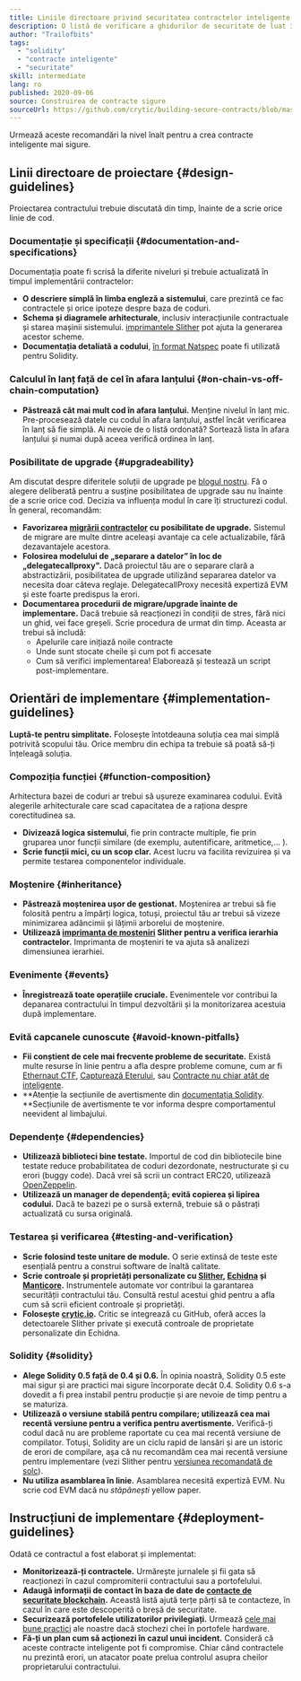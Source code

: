 ```yaml
---
title: Liniile directoare privind securitatea contractelor inteligente
description: O listă de verificare a ghidurilor de securitate de luat în considerare la construirea aplicației dapp
author: "Trailofbits"
tags:
  - "solidity"
  - "contracte inteligente"
  - "securitate"
skill: intermediate
lang: ro
published: 2020-09-06
source: Construirea de contracte sigure
sourceUrl: https://github.com/crytic/building-secure-contracts/blob/master/development-guidelines/guidelines.md
---
```


Urmează aceste recomandări la nivel înalt pentru a crea contracte inteligente mai sigure.

## Linii directoare de proiectare {#design-guidelines}

Proiectarea contractului trebuie discutată din timp, înainte de a scrie orice linie de cod.

### Documentație și specificații {#documentation-and-specifications}

Documentația poate fi scrisă la diferite niveluri și trebuie actualizată în timpul implementării contractelor:

- **O descriere simplă în limba engleză a sistemului**, care prezintă ce fac contractele și orice ipoteze despre baza de coduri.
- **Schema și diagramele arhitecturale**, inclusiv interacțiunile contractuale și starea mașinii sistemului. [imprimantele Slither](https://github.com/crytic/slither/wiki/Printer-documentation) pot ajuta la generarea acestor scheme.
- **Documentația detaliată a codului**, [în format Natspec](https://solidity.readthedocs.io/en/develop/natspec-format.html) poate fi utilizată pentru Solidity.

### Calculul în lanț față de cel în afara lanțului {#on-chain-vs-off-chain-computation}

- **Păstrează cât mai mult cod în afara lanțului.** Menține nivelul în lanț mic. Pre-procesează datele cu codul în afara lanțului, astfel încât verificarea în lanț să fie simplă. Ai nevoie de o listă ordonată? Sortează lista în afara lanțului și numai după aceea verifică ordinea în lanț.

### Posibilitate de upgrade {#upgradeability}

Am discutat despre diferitele soluții de upgrade pe [blogul nostru](https://blog.trailofbits.com/2018/09/05/contract-upgrade-anti-patterns/). Fă o alegere deliberată pentru a susține posibilitatea de upgrade sau nu înainte de a scrie orice cod. Decizia va influența modul în care îți structurezi codul. În general, recomandăm:

- **Favorizarea [migrării contractelor](https://blog.trailofbits.com/2018/10/29/how-contract-migration-works/) cu posibilitate de upgrade.** Sistemul de migrare are multe dintre aceleași avantaje ca cele actualizabile, fără dezavantajele acestora.
- **Folosirea modelului de „separare a datelor” în loc de „delegatecallproxy".** Dacă proiectul tău are o separare clară a abstractizării, posibilitatea de upgrade utilizând separarea datelor va necesita doar câteva reglaje. DelegatecallProxy necesită expertiză EVM și este foarte predispus la erori.
- **Documentarea procedurii de migrare/upgrade înainte de implementare.** Dacă trebuie să reacționezi în condiții de stres, fără nici un ghid, vei face greșeli. Scrie procedura de urmat din timp. Aceasta ar trebui să includă:
  - Apelurile care inițiază noile contracte
  - Unde sunt stocate cheile și cum pot fi accesate
  - Cum să verifici implementarea! Elaborează și testează un script post-implementare.

## Orientări de implementare {#implementation-guidelines}

**Luptă-te pentru simplitate.** Folosește întotdeauna soluția cea mai simplă potrivită scopului tău. Orice membru din echipa ta trebuie să poată să-ți înțeleagă soluția.

### Compoziția funcției {#function-composition}

Arhitectura bazei de coduri ar trebui să ușureze examinarea codului. Evită alegerile arhitecturale care scad capacitatea de a raționa despre corectitudinea sa.

- **Divizează logica sistemului**, fie prin contracte multiple, fie prin gruparea unor funcții similare (de exemplu, autentificare, aritmetice,... ).
- **Scrie funcții mici, cu un scop clar.** Acest lucru va facilita revizuirea și va permite testarea componentelor individuale.

### Moștenire {#inheritance}

- **Păstrează moștenirea ușor de gestionat.** Moștenirea ar trebui să fie folosită pentru a împărți logica, totuși, proiectul tău ar trebui să vizeze minimizarea adâncimii și lățimii arborelui de moștenire.
- **Utilizează [imprimanta de moșteniri](https://github.com/crytic/slither/wiki/Printer-documentation#inheritance-graph) Slither pentru a verifica ierarhia contractelor.** Imprimanta de moșteniri te va ajuta să analizezi dimensiunea ierarhiei.

### Evenimente {#events}

- **Înregistrează toate operațiile cruciale.** Evenimentele vor contribui la depanarea contractului în timpul dezvoltării și la monitorizarea acestuia după implementare.

### Evită capcanele cunoscute {#avoid-known-pitfalls}

- **Fii conștient de cele mai frecvente probleme de securitate.** Există multe resurse în linie pentru a afla despre probleme comune, cum ar fi [Ethernaut CTF](https://ethernaut.openzeppelin.com/), [Capturează Eterului](https://capturetheether.com/), sau [Contracte nu chiar atât de inteligente](https://github.com/crytic/not-so-smart-contracts/).
- **Atenție la secțiunile de avertismente din [documentația Solidity](https://solidity.readthedocs.io/en/latest/). **Secțiunile de avertismente te vor informa despre comportamentul neevident al limbajului.

### Dependențe {#dependencies}

- **Utilizează biblioteci bine testate.** Importul de cod din bibliotecile bine testate reduce probabilitatea de coduri dezordonate, nestructurate și cu erori (buggy code). Dacă vrei să scrii un contract ERC20, utilizează [OpenZeppelin](https://github.com/OpenZeppelin/openzeppelin-contracts/tree/master/contracts/token/ERC20).
- **Utilizează un manager de dependență; evită copierea și lipirea codului.** Dacă te bazezi pe o sursă externă, trebuie să o păstrați actualizată cu sursa originală.

### Testarea și verificarea {#testing-and-verification}

- **Scrie folosind teste unitare de module.** O serie extinsă de teste este esențială pentru a construi software de înaltă calitate.
- **Scrie controale și proprietăți personalizate cu [Slither](https://github.com/crytic/slither), [Echidna](https://github.com/crytic/echidna) și [Manticore](https://github.com/trailofbits/manticore).** Instrumentele automate vor contribui la garantarea securității contractului tău. Consultă restul acestui ghid pentru a afla cum să scrii eficient controale și proprietăți.
- **Folosește [crytic.io](https://crytic.io/).** Critic se integrează cu GitHub, oferă acces la detectoarele Slither private și execută controale de proprietate personalizate din Echidna.

### Solidity {#solidity}

- **Alege Solidity 0.5 față de 0.4 și 0.6.** În opinia noastră, Solidity 0.5 este mai sigur și are practici mai sigure încorporate decât 0.4. Solidity 0.6 s-a dovedit a fi prea instabil pentru producție și are nevoie de timp pentru a se maturiza.
- **Utilizează o versiune stabilă pentru compilare; utilizează cea mai recentă versiune pentru a verifica pentru avertismente.** Verifică-ți codul dacă nu are probleme raportate cu cea mai recentă versiune de compilator. Totuși, Solidity are un ciclu rapid de lansări și are un istoric de erori de compilare, așa că nu recomandăm cea mai recentă versiune pentru implementare (vezi Slither pentru [versiunea recomandată de solc](https://github.com/crytic/slither/wiki/Detector-Documentation#recommendation-33)).
- **Nu utiliza asamblarea în linie.** Asamblarea necesită expertiză EVM. Nu scrie cod EVM dacă nu _stăpânești_ yellow paper.

## Instrucțiuni de implementare {#deployment-guidelines}

Odată ce contractul a fost elaborat și implementat:

- **Monitorizează-ți contractele.** Urmărește jurnalele și fii gata să reacționezi în cazul compromiterii contractului sau a portofelului.
- **Adaugă informații de contact în baza de date de [contacte de securitate blockchain](https://github.com/crytic/blockchain-security-contacts).** Această listă ajută terțe părți să te contacteze, în cazul în care este descoperită o breșă de securitate.
- **Securizează portofelele utilizatorilor privilegiați.** Urmează [cele mai bune practici](https://blog.trailofbits.com/2018/11/27/10-rules-for-the-secure-use-of-cryptocurrency-hardware-wallets/) ale noastre dacă stochezi chei în portofele hardware.
- **Fă-ți un plan cum să acționezi în cazul unui incident.** Consideră că aceste contracte inteligente pot fi compromise. Chiar când contractele nu prezintă erori, un atacator poate prelua controlul asupra cheilor proprietarului contractului.
